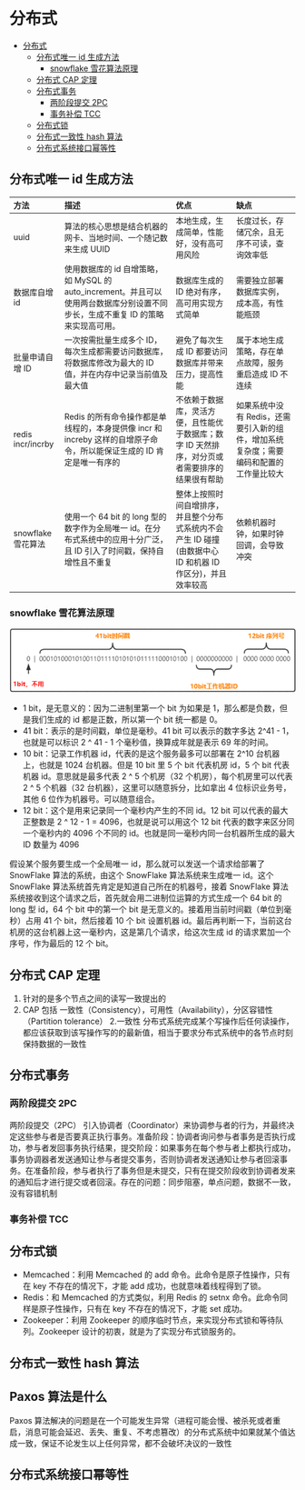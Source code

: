# 分布式

<!-- @import "[TOC]" {cmd="toc" depthFrom=1 depthTo=6 orderedList=false} -->

<!-- code_chunk_output -->

- [分布式](#分布式)
  - [分布式唯一 id 生成方法](#分布式唯一-id-生成方法)
    - [snowflake 雪花算法原理](#snowflake-雪花算法原理)
  - [分布式 CAP 定理](#分布式-cap-定理)
  - [分布式事务](#分布式事务)
    - [两阶段提交 2PC](#两阶段提交-2pc)
    - [事务补偿 TCC](#事务补偿-tcc)
  - [分布式锁](#分布式锁)
  - [分布式一致性 hash 算法](#分布式一致性-hash-算法)
  - [分布式系统接口幂等性](#分布式系统接口幂等性)

<!-- /code_chunk_output -->

## 分布式唯一 id 生成方法

| 方法               | 描述                                                                                                                             | 优点                                                                                                       | 缺点                                                                                   |
| :----------------- | :------------------------------------------------------------------------------------------------------------------------------- | :--------------------------------------------------------------------------------------------------------- | :------------------------------------------------------------------------------------- |
| uuid               | 算法的核心思想是结合机器的网卡、当地时间、一个随记数来生成 UUID                                                                  | 本地生成，生成简单，性能好，没有高可用风险                                                                 | 长度过长，存储冗余，且无序不可读，查询效率低                                           |
| 数据库自增 id      | 使用数据库的 id 自增策略，如 MySQL 的 auto_increment。并且可以使用两台数据库分别设置不同步长，生成不重复 ID 的策略来实现高可用。 | 数据库生成的 ID 绝对有序，高可用实现方式简单                                                               | 需要独立部署数据库实例，成本高，有性能瓶颈                                             |
| 批量申请自增 ID    | 一次按需批量生成多个 ID，每次生成都需要访问数据库，将数据库修改为最大的 ID 值，并在内存中记录当前值及最大值                      | 避免了每次生成 ID 都要访问数据库并带来压力，提高性能                                                       | 属于本地生成策略，存在单点故障，服务重启造成 ID 不连续                                 |
| redis incr/incrby  | Redis 的所有命令操作都是单线程的，本身提供像 incr 和 increby 这样的自增原子命令，所以能保证生成的 ID 肯定是唯一有序的            | 不依赖于数据库，灵活方便，且性能优于数据库；数字 ID 天然排序，对分页或者需要排序的结果很有帮助             | 如果系统中没有 Redis，还需要引入新的组件，增加系统复杂度；需要编码和配置的工作量比较大 |
| snowflake 雪花算法 | 使用一个 64 bit 的 long 型的数字作为全局唯一 id。在分布式系统中的应用十分广泛，且 ID 引入了时间戳，保持自增性且不重复            | 整体上按照时间自增排序，并且整个分布式系统内不会产生 ID 碰撞(由数据中心 ID 和机器 ID 作区分)，并且效率较高 | 依赖机器时钟，如果时钟回调，会导致冲突                                                 |

### snowflake 雪花算法原理

![snowflake](snowflake.png)

- 1 bit，是无意义的：因为二进制里第一个 bit 为如果是 1，那么都是负数，但是我们生成的 id 都是正数，所以第一个 bit 统一都是 0。
- 41 bit：表示的是时间戳，单位是毫秒。41 bit 可以表示的数字多达 2^41 - 1，也就是可以标识 2 ^ 41 - 1 个毫秒值，换算成年就是表示 69 年的时间。
- 10 bit：记录工作机器 id，代表的是这个服务最多可以部署在 2^10 台机器上，也就是 1024 台机器。但是 10 bit 里 5 个 bit 代表机房 id，5 个 bit 代表机器 id。意思就是最多代表 2 ^ 5 个机房（32 个机房），每个机房里可以代表 2 ^ 5 个机器（32 台机器），这里可以随意拆分，比如拿出 4 位标识业务号，其他 6 位作为机器号。可以随意组合。
- 12 bit：这个是用来记录同一个毫秒内产生的不同 id。12 bit 可以代表的最大正整数是 2 ^ 12 - 1 = 4096，也就是说可以用这个 12 bit 代表的数字来区分同一个毫秒内的 4096 个不同的 id。也就是同一毫秒内同一台机器所生成的最大 ID 数量为 4096

假设某个服务要生成一个全局唯一 id，那么就可以发送一个请求给部署了 SnowFlake 算法的系统，由这个 SnowFlake 算法系统来生成唯一 id。这个 SnowFlake 算法系统首先肯定是知道自己所在的机器号，接着 SnowFlake 算法系统接收到这个请求之后，首先就会用二进制位运算的方式生成一个 64 bit 的 long 型 id，64 个 bit 中的第一个 bit 是无意义的。接着用当前时间戳（单位到毫秒）占用 41 个 bit，然后接着 10 个 bit 设置机器 id。最后再判断一下，当前这台机房的这台机器上这一毫秒内，这是第几个请求，给这次生成 id 的请求累加一个序号，作为最后的 12 个 bit。

## 分布式 CAP 定理

1. 针对的是多个节点之间的读写一致提出的
2. CAP 包括 一致性（Consistency），可用性（Availability），分区容错性（Partition tolerance） 2.一致性 分布式系统完成某个写操作后任何读操作，都应该获取到该写操作写的的最新值，相当于要求分布式系统中的各节点时刻保持数据的一致性

## 分布式事务

### 两阶段提交 2PC

两阶段提交（2PC） 引入协调者（Coordinator）来协调参与者的行为，并最终决定这些参与者是否要真正执行事务。准备阶段：协调者询问参与者事务是否执行成功，参与者发回事务执行结果，提交阶段：如果事务在每个参与者上都执行成功，事务协调器者发送通知让参与者提交事务，否则协调者发送通知让参与者回滚事务。在准备阶段，参与者执行了事务但是未提交，只有在提交阶段收到协调者发来的通知后才进行提交或者回滚。存在的问题：同步阻塞，单点问题，数据不一致，没有容错机制

### 事务补偿 TCC

## 分布式锁

- Memcached：利用 Memcached 的 add 命令。此命令是原子性操作，只有在 key 不存在的情况下，才能 add 成功，也就意味着线程得到了锁。
- Redis：和 Memcached 的方式类似，利用 Redis 的 setnx 命令。此命令同样是原子性操作，只有在 key 不存在的情况下，才能 set 成功。
- Zookeeper：利用 Zookeeper 的顺序临时节点，来实现分布式锁和等待队列。Zookeeper 设计的初衷，就是为了实现分布式锁服务的。

## 分布式一致性 hash 算法

## Paxos 算法是什么

Paxos 算法解决的问题是在一个可能发生异常（进程可能会慢、被杀死或者重启，消息可能会延迟、丢失、重复、不考虑篡改）的分布式系统中如果就某个值达成一致，保证不论发生以上任何异常，都不会破坏决议的一致性

## 分布式系统接口幂等性
